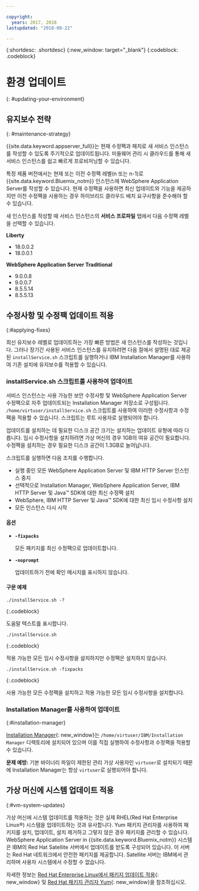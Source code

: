 ```yaml
---

copyright:
  years: 2017, 2018
lastupdated: "2018-08-22"

---
```


{:shortdesc: .shortdesc}
{:new_window: target="_blank"}
{:codeblock: .codeblock}

# 환경 업데이트
{: #updating-your-environment}

## 유지보수 전략
{: #maintenance-strategy}

{{site.data.keyword.appserver_full}}는 현재 수정팩과 패치로 새 서비스 인스턴스를 작성할 수 있도록 주기적으로 업데이트됩니다. 미들웨어 관리 시 클라우드를 통해 새 서비스 인스턴스를 쉽고 빠르게 프로비저닝할 수 있습니다.

특정 제품 버전에서는 현재 또는 이전 수정팩 레벨(n 또는 n-1)로 {{site.data.keyword.Bluemix_notm}} 인스턴스에 WebSphere Application Server를 작성할 수 있습니다. 현재 수정팩을 사용하면 최신 업데이트와 기능을 제공하지만 이전 수정팩을 사용하는 경우 하이브리드 클라우드 배치 요구사항을 준수해야 할 수 있습니다.

새 인스턴스를 작성할 때 서비스 인스턴스의 **서비스 프로파일** 탭에서 다음 수정팩 레벨을 선택할 수 있습니다.

**Liberty**
  * 18.0.0.2
  * 18.0.0.1

**WebSphere Application Server Traditional**
  * 9.0.0.8
  * 9.0.0.7
  * 8.5.5.14
  * 8.5.5.13

## 수정사항 및 수정팩 업데이트 적용
{:#applying-fixes}

최신 유지보수 레벨로 업데이트하는 가장 빠른 방법은 새 인스턴스를 작성하는 것입니다. 그러나 장기간 사용된 서비스 인스턴스를 유지하려면 다음 절에서 설명된 대로 제공된 `installService.sh` 스크립트를 실행하거나 IBM Installation Manager를 사용하여 기존 설치에 유지보수를 적용할 수 있습니다.

### installService.sh 스크립트를 사용하여 업데이트

서비스 인스턴스는 사용 가능한 보안 수정사항 및 WebSphere Application Server 수정팩으로 자주 업데이트되는 Installation Manager 저장소로 구성됩니다. `/home/virtuser/installService.sh` 스크립트를 사용하여 이러한 수정사항과 수정팩을 적용할 수 있습니다. 스크립트는 루트 사용자로 실행되어야 합니다.

업데이트를 설치하는 데 필요한 디스크 공간 크기는 설치하는 업데이트 유형에 따라 다릅니다. 임시 수정사항을 설치하려면 가상 머신의 경우 1GB의 여유 공간이 필요합니다. 수정팩을 설치하는 경우 필요한 디스크 공간이 1.3GB로 늘어납니다.

스크립트를 실행하면 다음 조치를 수행합니다.

* 실행 중인 모든 WebSphere Application Server 및 IBM HTTP Server 인스턴스 중지
* 선택적으로 Installation Manager, WebSphere Application Server, IBM HTTP Server 및 Java&trade; SDK에 대한 최신 수정팩 설치
* WebSphere, IBM HTTP Server 및 Java&trade; SDK에 대한 최신 임시 수정사항 설치
* 모든 인스턴스 다시 시작

#### 옵션
* **`-fixpacks`**

    모든 패키지를 최신 수정팩으로 업데이트합니다.
* **`-noprompt`**

    업데이트하기 전에 확인 메시지를 표시하지 않습니다.

#### 구문 예제

```
./installService.sh -?
```
{:.codeblock}

도움말 텍스트를 표시합니다.


```
./installService.sh
```
{:.codeblock}

적용 가능한 모든 임시 수정사항을 설치하지만 수정팩은 설치하지 않습니다.


```
./installService.sh -fixpacks
```
{:.codeblock}

사용 가능한 모든 수정팩을 설치하고 적용 가능한 모든 임시 수정사항을 설치합니다.

### Installation Manager를 사용하여 업데이트
{:#installation-manager}

[Installation Manager](http://www.ibm.com/support/knowledgecenter/SSDV2W_1.8.3/com.ibm.cic.agent.ui.doc/helpindex_imic.html){: new_window}는 `/home/virtuser/IBM/Installation Manager` 디렉토리에 설치되어 있으며 이를 직접 실행하여 수정사항과 수정팩을 적용할 수 있습니다.

**문제 예방:** 기본 바이너리 파일이 제한된 관리 가상 사용자인 `virtuser`로 설치되기 때문에 Installation Manager는 항상 `virtuser`로 실행되어야 합니다.

## 가상 머신에 시스템 업데이트 적용
{:#vm-system-updates}

가상 머신에 시스템 업데이트를 적용하는 것은 실제 RHEL(Red Hat Enterprise Linux&reg;) 시스템을 업데이트하는 것과 유사합니다. Yum 패키지 관리자를 사용하여 패키지를 설치, 업데이트, 설치 제거하고 그렇지 않은 경우 패키지를 관리할 수 있습니다. WebSphere Application Server in {{site.data.keyword.Bluemix_notm}} 시스템은 IBM의 Red Hat Satellite 서버에서 업데이트를 받도록 구성되어 있습니다. 이 서버는 Red Hat 네트워크에서 안전한 패키지를 제공합니다. Satellite 서버는 IBM에서 관리하며 사용자 시스템에서 수정할 수 없습니다.

자세한 정보는 [Red Hat Enterprise Linux에서 패키지 업데이트 적용](https://access.redhat.com/articles/11258#rhel6){: new_window} 및 [Red Hat 패키지 관리자 Yum](https://access.redhat.com/documentation/en-US/Red_Hat_Enterprise_Linux/6/html/Deployment_Guide/ch-yum.html){: new_window}을 참조하십시오.
